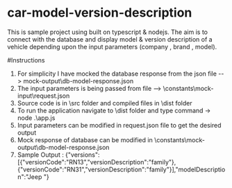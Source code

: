 # car-model-version-description
This is sample project using built on typescript & nodejs. The aim is to connect with the database
and display model & version description of a vehicle depending upon the input parameters (company , brand , model).

#Instructions
1) For simplicity I have mocked the database response from the json file --> mock-output\db-model-response.json
2) The input parameters is being passed from file --> \constants\mock-input\request.json
3) Source code is in \src folder and compiled files in \dist folder
4) To run the application navigate to \dist folder and type command -> node .\app.js
5) Input parameters can be modified in request.json file to get the desired output
6) Mock response of database can be modified in \constants\mock-output\db-model-response.json
7) Sample Output : {"versions":[{"versionCode":"RN13","versionDescription":"family"},{"versionCode":"RN31","versionDescription":"family"}],"modelDescription":"Jeep "}